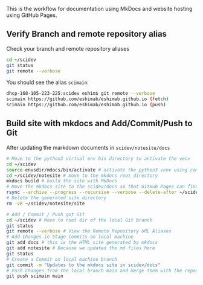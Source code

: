 This is the workflow for documentation using MkDocs and website hosting using GitHub Pages.

## Verify Branch and remote repository alias

Check your branch and remote repository aliases

```bash
cd ~/scidev
git status
git remote --verbose
```

You should see the alias `scimain`:

```bash
dhcp-168-105-223-225:scidev eshim$ git remote --verbose
scimain https://github.com/eshimab/eshimab.github.io (fetch)
scimain https://github.com/eshimab/eshimab.github.io (push)
```

## Build site with mkdocs and Add/Commit/Push to Git


After updating the markdown documents in `scidev/notesite/docs`

```bash
# Move to the python3 virtual env bin directory to activate the venv
cd ~/scidev
source envsdir/mdocs/bin/activate # activate the python3 venv using command `source`
cd ~/scidev/notesite # move to the mkdocs root directory
mkdocs build # build the site with MkDocs
# Move the mkdocs site to the scidev/docs so that GitHub Pages can find it
rsync --archive --progress --recursive --verbose --delete-after ~/scidev/notesite/site/* ~/scidev/docs
# Delete the generated site directory
rm -vR ~/scidev/notesite/site

# Add / Commit / Push got Git
cd ~/scidev # Move to root dir of the local Git branch
git status
git remote --verbose # View the Remote Repository URL Aliases
# Add Changes ie Stage Commits on local machine
git add docs # this is the HTML site generated by mkdocs
git add notesite # Because we updated the md files here
git status
# Create a Commit on local machine branch
git commit -m "Updates to the mkdocs site in scidev/docs"
# Push Changes from the local branch main and merge them with the repository alias scimain
git push scimain main
```